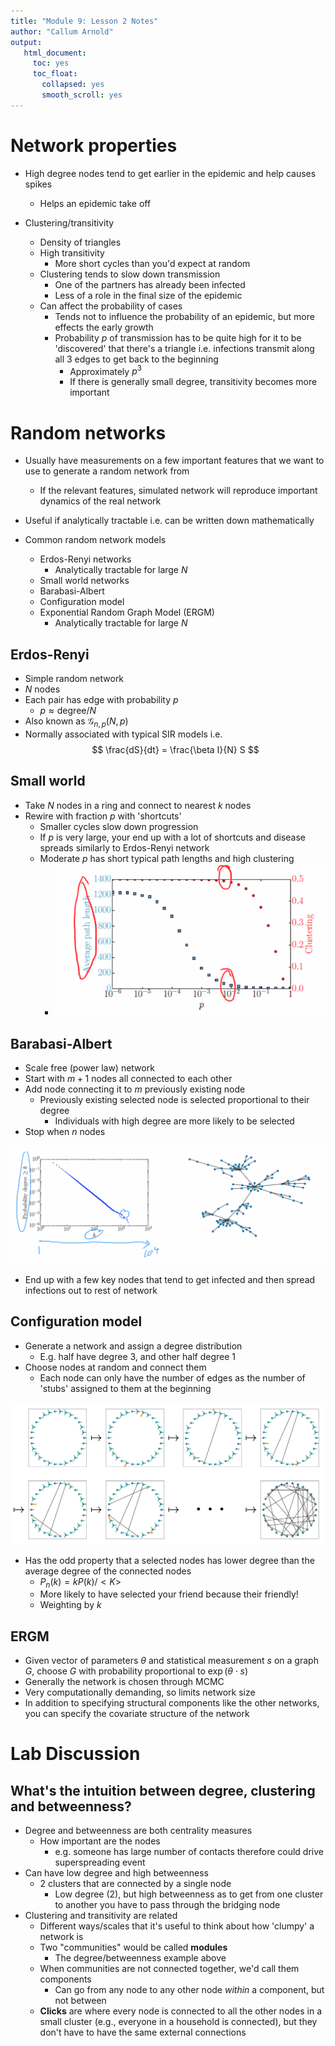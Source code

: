```yaml
---
title: "Module 9: Lesson 2 Notes"
author: "Callum Arnold"
output:
   html_document:
     toc: yes
     toc_float:
       collapsed: yes
       smooth_scroll: yes
---
```


# Network properties

- High degree nodes tend to get earlier in the epidemic and help causes spikes
  - Helps an epidemic take off

- Clustering/transitivity
  - Density of triangles
  - High transitivity
    - More short cycles than you'd expect at random
  - Clustering tends to slow down transmission
    - One of the partners has already been infected
    - Less of a role in the final size of the epidemic
  - Can affect the probability of cases
    - Tends not to influence the probability of an epidemic, but more effects
      the early growth
    - Probability $p$ of transmission has to be quite high for it to be
      'discovered' that there's a triangle i.e. infections transmit along all 3
      edges to get back to the beginning
      - Approximately $p^3$
      - If there is generally small degree, transitivity becomes more important

# Random networks

- Usually have measurements on a few important features that we want to use to
  generate a random network from
  - If the relevant features, simulated network will reproduce important
    dynamics of the real network
- Useful if analytically tractable i.e. can be written down mathematically

- Common random network models
  - Erdos-Renyi networks
    - Analytically tractable for large $N$
  - Small world networks
  - Barabasi-Albert
  - Configuration model
  - Exponential Random Graph Model (ERGM)
    - Analytically tractable for large $N$

## Erdos-Renyi

- Simple random network
- $N$ nodes
- Each pair has edge with probability $p$
  - $p \approx \text{degree}/N$
- Also known as $\mathcal{G}_{n,p}(N, p)$
- Normally associated with typical SIR models i.e.
$$
\frac{dS}{dt} = \frac{\beta I}{N} S
$$

## Small world

- Take $N$ nodes in a ring and connect to nearest $k$ nodes
- Rewire with fraction $p$ with 'shortcuts'
  - Smaller cycles slow down progression
  - If $p$ is very large, your end up with a lot of shortcuts and disease
    spreads similarly to Erdos-Renyi network
  - Moderate $p$ has short typical path lengths and high clustering
    - ![](2021-07-15-11-36-40.png)

## Barabasi-Albert

- Scale free (power law) network
- Start with $m+1$ nodes all connected to each other
- Add node connecting it to $m$ previously existing node
  - Previously existing selected node is selected proportional to their degree
    - Individuals with high degree are more likely to be selected
- Stop when $n$ nodes
  
![](2021-07-15-11-40-36.png)

- End up with a few key nodes that tend to get infected and then spread
  infections out to rest of network

## Configuration model

- Generate a network and assign a degree distribution
  - E.g. half have degree 3, and other half degree 1
- Choose nodes at random and connect them
  - Each node can only have the number of edges as the number of 'stubs'
    assigned to them at the beginning

![](2021-07-15-11-50-02.png)

- Has the odd property that a selected nodes has lower degree than the
  average degree of the connected nodes
  - $P_n(k) = kP(k)/<K>$
  - More likely to have selected your friend because their friendly!
  - Weighting by $k$

## ERGM

- Given vector of parameters $\theta$ and statistical measurement $s$ on a graph
  $G$, choose $G$ with probability proportional to
  $\exp(\theta \cdot s)$
- Generally the network is chosen through MCMC
- Very computationally demanding, so limits network size
- In addition to specifying structural components like the other networks, you
  can specify the covariate structure of the network

# Lab Discussion

## What's the intuition between degree, clustering and betweenness?

- Degree and betweenness are both centrality measures
  - How important are the nodes
    - e.g. someone has large number of contacts therefore could drive
      superspreading event
- Can have low degree and high betweenness
  - 2 clusters that are connected by a single node 
    - Low degree (2), but high betweenness as to get from one cluster to another
      you have to pass through the bridging node
- Clustering and transitivity are related
  - Different ways/scales that it's useful to think about how 'clumpy' a network
    is
  - Two "communities" would be called **modules**
    - The degree/betweenness example above 
  - When communities are not connected together, we'd call them components
    - Can go from any node to any other node *within* a component, but not between
  - **Clicks** are where every node is connected to all the other nodes in a
    small cluster (e.g., everyone in a household is connected), but they don't
    have to have the same external connections